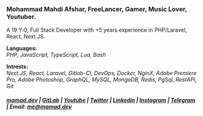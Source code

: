 
### Mohammad Mahdi Afshar, FreeLancer, Gamer, Music Lover, Youtuber.

A 19 Y.O, Full Stack Developer with +5 years experience in PHP/Laravel, React, Next.JS.

**Languages:**<br/>
_PHP, JavaScript, TypeScript, Lua, Bash_

**Intrests:**<br/>
_Next.JS, React, Laravel, Gitlab-CI, DevOps, Docker, NginX, Adobe Premiere Pro, Adobe Photoshop, GraphQL, MySQL, MongoDB, Redis, PgSql, RestAPI, Git_

##### [mamad.dev](https://mamad.dev) | [GitLab](https://gitlab.com/reloadlife) | [Youtube](https://www.youtube.com/channel/UCjTZIBpln06RcS53oUIiCDA) | [Twitter](https://twitter.com/MrReloadLife) | [Linkedin](https://www.linkedin.com/in/reloadlife/) | [Instagram](https://www.instagram.com/reloadlife/) | [Telegram](https://t.me/reloadlife/) | Email: [me@mamad.dev](mailto:me@mamad.dev)
